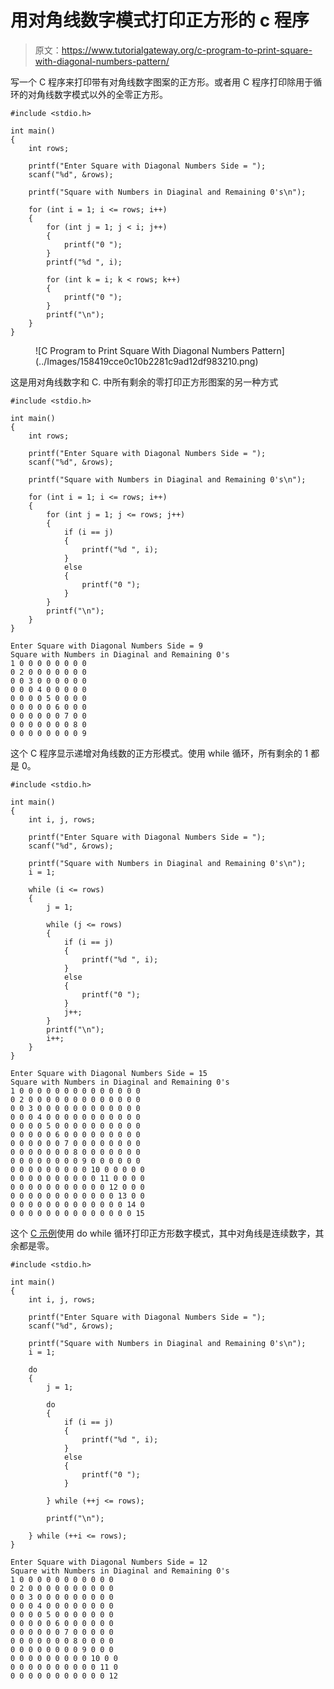 # 用对角线数字模式打印正方形的 c 程序

> 原文：<https://www.tutorialgateway.org/c-program-to-print-square-with-diagonal-numbers-pattern/>

写一个 C 程序来打印带有对角线数字图案的正方形。或者用 C 程序打印除用于循环的对角线数字模式以外的全零正方形。

```
#include <stdio.h>

int main()
{
	int rows;

	printf("Enter Square with Diagonal Numbers Side = ");
	scanf("%d", &rows);

	printf("Square with Numbers in Diaginal and Remaining 0's\n");

	for (int i = 1; i <= rows; i++)
	{
		for (int j = 1; j < i; j++)
		{
			printf("0 ");
		}
		printf("%d ", i);

		for (int k = i; k < rows; k++)
		{
			printf("0 ");
		}
		printf("\n");
	}
}
```

<figure class="wp-block-image size-large">![C Program to Print Square With Diagonal Numbers Pattern](../Images/158419cce0c10b2281c9ad12df983210.png)</figure>

这是用对角线数字和 C. 中所有剩余的零打印正方形图案的另一种方式

```
#include <stdio.h>

int main()
{
	int rows;

	printf("Enter Square with Diagonal Numbers Side = ");
	scanf("%d", &rows);

	printf("Square with Numbers in Diaginal and Remaining 0's\n");

	for (int i = 1; i <= rows; i++)
	{
		for (int j = 1; j <= rows; j++)
		{
			if (i == j)
			{
				printf("%d ", i);
			}
			else
			{
				printf("0 ");
			}
		}
		printf("\n");
	}
}
```

```
Enter Square with Diagonal Numbers Side = 9
Square with Numbers in Diaginal and Remaining 0's
1 0 0 0 0 0 0 0 0 
0 2 0 0 0 0 0 0 0 
0 0 3 0 0 0 0 0 0 
0 0 0 4 0 0 0 0 0 
0 0 0 0 5 0 0 0 0 
0 0 0 0 0 6 0 0 0 
0 0 0 0 0 0 7 0 0 
0 0 0 0 0 0 0 8 0 
0 0 0 0 0 0 0 0 9 
```

这个 C 程序显示递增对角线数的正方形模式。使用 while 循环，所有剩余的 1 都是 0。

```
#include <stdio.h>

int main()
{
	int i, j, rows;

	printf("Enter Square with Diagonal Numbers Side = ");
	scanf("%d", &rows);

	printf("Square with Numbers in Diaginal and Remaining 0's\n");
	i = 1;

	while (i <= rows)
	{
		j = 1;

		while (j <= rows)
		{
			if (i == j)
			{
				printf("%d ", i);
			}
			else
			{
				printf("0 ");
			}
			j++;
		}
		printf("\n");
		i++;
	}
}
```

```
Enter Square with Diagonal Numbers Side = 15
Square with Numbers in Diaginal and Remaining 0's
1 0 0 0 0 0 0 0 0 0 0 0 0 0 0 
0 2 0 0 0 0 0 0 0 0 0 0 0 0 0 
0 0 3 0 0 0 0 0 0 0 0 0 0 0 0 
0 0 0 4 0 0 0 0 0 0 0 0 0 0 0 
0 0 0 0 5 0 0 0 0 0 0 0 0 0 0 
0 0 0 0 0 6 0 0 0 0 0 0 0 0 0 
0 0 0 0 0 0 7 0 0 0 0 0 0 0 0 
0 0 0 0 0 0 0 8 0 0 0 0 0 0 0 
0 0 0 0 0 0 0 0 9 0 0 0 0 0 0 
0 0 0 0 0 0 0 0 0 10 0 0 0 0 0 
0 0 0 0 0 0 0 0 0 0 11 0 0 0 0 
0 0 0 0 0 0 0 0 0 0 0 12 0 0 0 
0 0 0 0 0 0 0 0 0 0 0 0 13 0 0 
0 0 0 0 0 0 0 0 0 0 0 0 0 14 0 
0 0 0 0 0 0 0 0 0 0 0 0 0 0 15 
```

这个 [C 示例](https://www.tutorialgateway.org/c-programming-examples/)使用 do while 循环打印正方形数字模式，其中对角线是连续数字，其余都是零。

```
#include <stdio.h>

int main()
{
	int i, j, rows;

	printf("Enter Square with Diagonal Numbers Side = ");
	scanf("%d", &rows);

	printf("Square with Numbers in Diaginal and Remaining 0's\n");
	i = 1;

	do
	{
		j = 1;

		do
		{
			if (i == j)
			{
				printf("%d ", i);
			}
			else
			{
				printf("0 ");
			}

		} while (++j <= rows);

		printf("\n");

	} while (++i <= rows);
}
```

```
Enter Square with Diagonal Numbers Side = 12
Square with Numbers in Diaginal and Remaining 0's
1 0 0 0 0 0 0 0 0 0 0 0 
0 2 0 0 0 0 0 0 0 0 0 0 
0 0 3 0 0 0 0 0 0 0 0 0 
0 0 0 4 0 0 0 0 0 0 0 0 
0 0 0 0 5 0 0 0 0 0 0 0 
0 0 0 0 0 6 0 0 0 0 0 0 
0 0 0 0 0 0 7 0 0 0 0 0 
0 0 0 0 0 0 0 8 0 0 0 0 
0 0 0 0 0 0 0 0 9 0 0 0 
0 0 0 0 0 0 0 0 0 10 0 0 
0 0 0 0 0 0 0 0 0 0 11 0 
0 0 0 0 0 0 0 0 0 0 0 12 
```